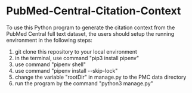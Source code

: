 # PubMed-Central-Citation-Context

To use this Python program to generate the citation context from the PubMed Central full text dataset, the users should setup the running environment in the following steps:

1. git clone this repository to your local environment
2. in the terminal, use command "pip3 install pipenv" 
3. use command "pipenv shell"
4. use command "pipenv install --skip-lock"
5. change the variable "rootDir" in manage.py to the PMC data directory
6. run the program by the command "python3 manage.py" 
 
